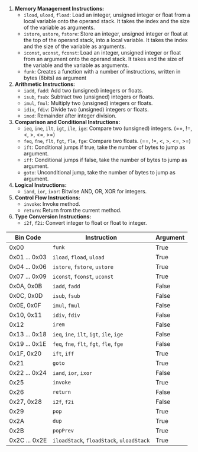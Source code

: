 1. **Memory Management Instructions:**
	- `iload`, `uload`, `fload`: Load an integer, unsigned integer or float from a local variable onto the operand stack. It takes the index and the size of the variable as arguments.
	- `istore`, `ustore`, `fstore`: Store an integer, unsigned integer or float at the top of the operand stack, into a local variable. It takes the index and the size of the variable as arguments.
	- `iconst`, `uconst`, `fconst`: Load an integer, unsigned integer or float from an argument onto the operand stack. It takes  and the size of the variable and the variable as arguments.
	- `funk`: Creates a function with a number of instructions, written in bytes (8bits) as argument
2. **Arithmetic Instructions:**
    - `iadd`, `fadd`: Add two (unsigned) integers or floats.
    - `isub`, `fsub`: Subtract two (unsigned) integers or floats.
    - `imul`, `fmul`: Multiply two (unsigned) integers or floats.
    - `idiv`, `fdiv`: Divide two (unsigned) integers or floats.
    - `imod`: Remainder after integer division.
3. **Comparison and Conditional Instructions:**
    - `ieq`, `ine`, `ilt`, `igt`, `ile`, `ige`: Compare two (unsigned) integers. (==, !=, <, >, <=, >=)
    - `feq`, `fne`, `flt`, `fgt`, `fle`, `fge`: Compare two floats. (==, !=, <, >, <=, >=)
    - `ift`: Conditional jumps if true, take the number of bytes to jump as argument.
    - `iff`: Conditional jumps if false, take the number of bytes to jump as argument.
    - `goto`: Unconditional jump, take the number of bytes to jump as argument.
4. **Logical Instructions:**
    - `iand`, `ior`, `ixor`: Bitwise AND, OR, XOR for integers.
5. **Control Flow Instructions:**
    - `invoke`: Invoke method.
    - `return`: Return from the current method.
6. **Type Conversion Instructions:**
    - `i2f`, `f2i`: Convert integer to float or float to integer.

| Bin Code      | Instruction                              | Argument      |
| ------------- | ---------------------------------------- | --------- |
| 0x00          | `funk`                                   | True          |
| 0x01 ... 0x03 | `iload`, `fload`, `uload`                | True          |
| 0x04 ... 0x06 | `istore`, `fstore`, `ustore`             | True          |
| 0x07 ... 0x09 | `iconst`, `fconst`, `uconst`             | True          |
| 0x0A, 0x0B    | `iadd`, `fadd`                           | False          |
| 0x0C, 0x0D    | `isub`, `fsub`                           | False          |
| 0x0E, 0x0F    | `imul`, `fmul`                           | False          |
| 0x10, 0x11    | `idiv`, `fdiv`                           | False          |
| 0x12          | `irem`                                   | False          |
| 0x13 ... 0x18 | `ieq`, `ine`, `ilt`, `igt`, `ile`, `ige` | False          |
| 0x19 ... 0x1E | `feq`, `fne`, `flt`, `fgt`, `fle`, `fge` | False          |
| 0x1F, 0x20    | `ift`, `iff`                             | True          |
| 0x21          | `goto`                                   | True          |
| 0x22 ... 0x24 | `iand`, `ior`, `ixor`                    | False         |
| 0x25          | `invoke`                                 | True          |
| 0x26          | `return`                                 | False          |
| 0x27, 0x28    | `i2f`, `f2i`                             | False          |
| 0x29          | `pop`                                    | True          |
| 0x2A          | `dup`                                    | True          |
| 0x2B          | `popPrev`                                | True          |
| 0x2C ... 0x2E | `iloadStack`, `floadStack`, `uloadStack` | True          |
